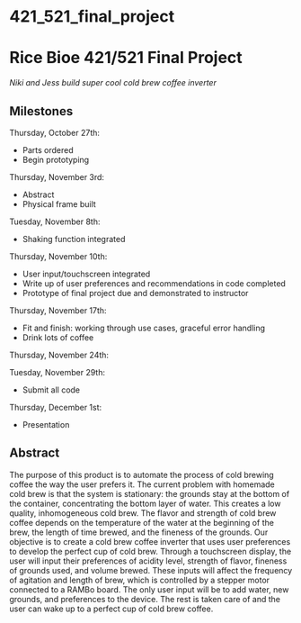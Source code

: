 # 421_521_final_project
# **Rice Bioe 421/521 Final  Project**
*Niki and Jess build super cool cold brew coffee inverter* 

## Milestones 
Thursday, October 27th: 
- Parts ordered
- Begin prototyping

Thursday, November 3rd: 
- Abstract
- Physical frame built

Tuesday, November 8th: 
- Shaking function integrated

Thursday, November 10th: 
- User input/touchscreen integrated
- Write up of user preferences and recommendations in code completed
- Prototype of final project due and demonstrated to instructor

Thursday, November 17th:
- Fit and finish: working through use cases, graceful error handling
- Drink lots of coffee

Thursday, November 24th:

Tuesday, November 29th: 
- Submit all code

Thursday, December 1st: 
- Presentation

## Abstract
The purpose of this product is to automate the process of cold brewing coffee the way the user prefers it. The current problem with homemade cold brew is that the system is stationary: the grounds stay at the bottom of the container, concentrating the bottom layer of water. This creates a low quality, inhomogeneous cold brew. The flavor and strength of cold brew coffee depends on the temperature of the water at the beginning of the brew, the length of time brewed, and the fineness of the grounds. Our objective is to create a cold brew coffee inverter that uses user preferences to develop the perfect cup of cold brew. Through a touchscreen display, the user will input their preferences of acidity level, strength of flavor, fineness of grounds used, and volume brewed. These inputs will affect the frequency of agitation and length of brew, which is controlled by a stepper motor connected to a RAMBo board. The only user input will be to add water, new grounds, and preferences to the device. The rest is taken care of and the user can wake up to a perfect cup of cold brew coffee.

